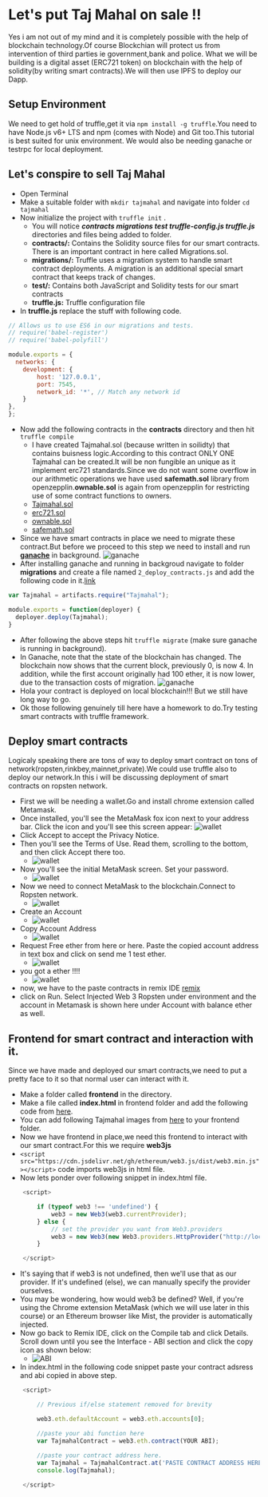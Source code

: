 # Let's put Taj Mahal on sale !! 
Yes i am not out of my mind and it is completely possible with the help of blockchain technology.Of course Blockchian will protect us from intervention of third parties ie government,bank and police.
What we will be building is a digital asset (ERC721 token) on blockchain with the help of solidity(by writing smart contracts).We will then use IPFS to deploy our Dapp.

## Setup Environment 
We need to get hold of truffle,get it via ```npm install -g truffle```.You need to have Node.js v6+ LTS and npm (comes with Node) and Git too.This tutorial is best suited for unix environment. 
We would also be needing ganache or testrpc for local deployment.

## Let's conspire to sell Taj Mahal
* Open Terminal 
* Make a suitable folder with ```mkdir tajmahal``` and navigate into folder ```cd tajmahal```
* Now initialize the project with ```truffle init``` .
  * You will notice ***contracts  migrations  test  truffle-config.js  truffle.js*** directories and files being added to folder.
  * __contracts/:__ Contains the Solidity source files for our smart contracts. There is an important contract in here called Migrations.sol.
  * __migrations/:__ Truffle uses a migration system to handle smart contract deployments. A migration is an additional special smart contract that keeps track of changes.
  * __test/:__ Contains both JavaScript and Solidity tests for our smart contracts
  * __truffle.js:__ Truffle configuration file
* In __truffle.js__ replace the stuff with following code. 
```javascript
// Allows us to use ES6 in our migrations and tests.
// require('babel-register')
// require('babel-polyfill')

module.exports = {
  networks: {
    development: {
        host: '127.0.0.1',
        port: 7545,
        network_id: '*', // Match any network id
    }
},
};
```
* Now add the following contracts in the **contracts** directory and then hit ```truffle compile```
  * I have created Tajmahal.sol (because written in soilidty) that contains buisness logic.According to this contract ONLY ONE Tajmahal can be created.It will be non fungible an unique as it implement erc721 standards.Since we do not want some overflow in our arithmetic operations we have used __safemath.sol__ library from openzepplin.__ownable.sol__ is again from openzepplin for restricting use of some contract functions to owners.
  * [Tajmahal.sol](https://github.com/phunsukwangdu/ERC721-fullstack-Dapp-Tutorial/blob/master/contracts/Tajmahal.sol)
  * [erc721.sol](https://github.com/phunsukwangdu/ERC721-fullstack-Dapp-Tutorial/blob/master/contracts/erc721.sol)
  * [ownable.sol](https://github.com/phunsukwangdu/ERC721-fullstack-Dapp-Tutorial/blob/master/contracts/ownable.sol)
  * [safemath.sol](https://github.com/phunsukwangdu/ERC721-fullstack-Dapp-Tutorial/blob/master/contracts/safemath.sol)
* Since we have smart contracts in place we need to migrate these contract.But before we proceed to this step we need to install and run [**ganache**](https://github.com/trufflesuite/ganache-cli) in background.
![ganache](https://truffleframework.com/tutorials/images/pet-shop/ganache-initial.png)
* After installing ganache and running in backgroud navigate to folder **migrations** and create a file named ```2_deploy_contracts.js``` and add the following code in it.[link](https://github.com/phunsukwangdu/ERC721-fullstack-Dapp-Tutorial/tree/master/migrations) 
```javascript
var Tajmahal = artifacts.require("Tajmahal");

module.exports = function(deployer) {
  deployer.deploy(Tajmahal);
}
```
* After following the above steps hit ```truffle migrate``` (make sure ganache is running in background).
* In Ganache, note that the state of the blockchain has changed. The blockchain now shows that the current block, previously 0, is now 4. In addition, while the first account originally had 100 ether, it is now lower, due to the transaction costs of migration.
  ![ganache](https://truffleframework.com/tutorials/images/pet-shop/ganache-migrated.png)
* Hola your contract is deployed on local blockchain!!! But we still have long way to go.
* Ok those following genuinely till here have a homework to do.Try testing smart contracts with truffle framework.
## Deploy smart contracts 
Logicaly speaking there are tons of way to deploy smart contract on tons of network(ropsten,rinkbey,mainnet,private).We could
use truffle also to deploy our network.In this i will be discussing deployment of smart contracts on ropsten network.
* First we will be needing a wallet.Go and install chrome extension called Metamask.
* Once installed, you'll see the MetaMask fox icon next to your address bar. Click the icon and you'll see this screen appear:
  ![wallet](https://truffleframework.com/tutorials/images/pet-shop/metamask-privacy.png)
* Click Accept to accept the Privacy Notice.
* Then you'll see the Terms of Use. Read them, scrolling to the bottom, and then click Accept there too.
  * ![wallet](https://truffleframework.com/tutorials/images/pet-shop/metamask-terms.png)
* Now you'll see the initial MetaMask screen. Set your password.
  * ![wallet](https://truffleframework.com/tutorials/images/pet-shop/metamask-initial.png)
* Now we need to connect MetaMask to the blockchain.Connect to Ropsten network.
  * ![wallet](https://cdn-images-1.medium.com/max/800/1*VFh3DPD30tJdPZl5WKqNmw.png)
* Create an Account
  * ![wallet](https://cdn-images-1.medium.com/max/800/1*VVf3CVoA4z7bdoOT1Fqhuw.png)
* Copy Account Address
  * ![wallet](https://cdn-images-1.medium.com/max/800/1*8VEep9up0Y40S6-yO_OlPw.png)
* Request Free ether from here or here. Paste the copied account address in text box and click on send me 1 test ether.
  * ![wallet](https://cdn-images-1.medium.com/max/800/1*AjharO8gF4Xzr9ufy4iYLg.png)
* you got a ether !!!!
  * ![wallet](https://cdn-images-1.medium.com/max/800/1*TxIvieOkIaRGDIv2ZMShYw.png)
* now, we have to the paste contracts in remix IDE [remix](http://remix.ethereum.org/)
* click on Run. Select Injected Web 3 Ropsten under environment and the account in Metamask is shown here under Account with balance ether as well.
## Frontend for smart contract and interaction with it.
Since we have made and deployed our smart contracts,we need to put a pretty face to it so that normal user can interact with it.
* Make a folder called __frontend__ in the directory.
* Make a file called __index.html__ in frontend folder and add the following code from [here](https://github.com/phunsukwangdu/ERC721-fullstack-Dapp-Tutorial/blob/master/frontend/index.html).
* You can add following Tajmahal images from [here](https://github.com/phunsukwangdu/ERC721-fullstack-Dapp-Tutorial/tree/master/frontend) to your frontend folder.
* Now we have frontend in place,we need this frontend to interact with our smart contract.For this we require __web3js__
* ```<script src="https://cdn.jsdelivr.net/gh/ethereum/web3.js/dist/web3.min.js"></script>``` code imports web3js in html file.
* Now lets ponder over following snippet in index.html file.
```javascript
    <script>

        if (typeof web3 !== 'undefined') {
            web3 = new Web3(web3.currentProvider);
        } else {
            // set the provider you want from Web3.providers
            web3 = new Web3(new Web3.providers.HttpProvider("http://localhost:8545"));
        }

    </script>
```
* It's saying that if web3 is not undefined, then we'll use that as our provider. If it's undefined (else), we can manually specify the provider ourselves.
* You may be wondering, how would web3 be defined? Well, if you're using the Chrome extension MetaMask (which we will use later in this course) or an Ethereum browser like Mist, the provider is automatically injected.
* Now go back to Remix IDE, click on the Compile tab and click Details. Scroll down until you see the Interface - ABI section and click the copy icon as shown below:
  * ![ABI](https://s3.amazonaws.com/coursetro/posts/content_images/02-02-1-1508872208902.png)
* In index.html in the following code snippet paste your contract adsress and abi copied in above step.
```javascript
    <script>

        // Previous if/else statement removed for brevity

        web3.eth.defaultAccount = web3.eth.accounts[0];

        //paste your abi function here
        var TajmahalContract = web3.eth.contract(YOUR ABI);
        
        //paste your contract address here.
        var Tajmahal = TajmahalContract.at('PASTE CONTRACT ADDRESS HERE');
        console.log(Tajmahal);

    </script>
```









 
